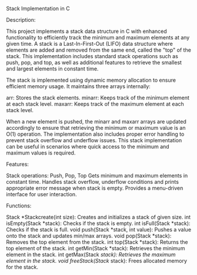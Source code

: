 Stack Implementation in C

Description:

This project implements a stack data structure in C with enhanced functionality to efficiently track the minimum and maximum elements 
at any given time. A stack is a Last-In-First-Out (LIFO) data structure where elements are added and removed from the same end, 
called the "top" of the stack. This implementation includes standard stack operations such as push, pop, and top, as well as 
additional features to retrieve the smallest and largest elements in constant time.

The stack is implemented using dynamic memory allocation to ensure efficient memory usage. 
It maintains three arrays internally:

arr: Stores the stack elements.
minarr: Keeps track of the minimum element at each stack level.
maxarr: Keeps track of the maximum element at each stack level.

When a new element is pushed, the minarr and maxarr arrays are updated accordingly to ensure that retrieving the minimum or maximum 
value is an O(1) operation. The implementation also includes proper error handling to prevent stack overflow and underflow issues.
This stack implementation can be useful in scenarios where quick access to the minimum and maximum values is required.

Features:

Stack operations: Push, Pop, Top
Gets minimum and maximum elements in constant time.
Handles stack overflow, underflow conditions and prints appropriate error message when stack is empty.
Provides a menu-driven interface for user interaction.

Functions:

Stack *Stackcreate(int size): Creates and initializes a stack of given size.
int isEmpty(Stack *stack): Checks if the stack is empty.
int isFull(Stack *stack): Checks if the stack is full.
void push(Stack *stack, int value): Pushes a value onto the stack and updates min/max arrays.
void pop(Stack *stack): Removes the top element from the stack.
int top(Stack *stack): Returns the top element of the stack.
int getMin(Stack *stack): Retrieves the minimum element in the stack.
int getMax(Stack *stack): Retrieves the maximum element in the stack.
void freeStack(Stack* stack): Frees allocated memory for the stack.